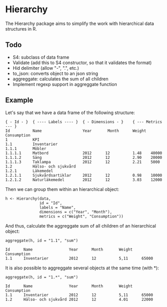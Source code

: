 Hierarchy
=========

The Hierarchy package aims to simplify the work with hierarchical data structures in R.

## Todo

- S4: subclass of data frame
- Validate (add this to S4 constructor, so that it validates the format)
- Hid delimiter (allow "-", ".", etc.)
- to_json: converts object to an json string
- aggreggate: calculates the sum of all children
- Implement regexp support in aggreggate function

## Example

Let's say that we have a data frame of the following structure:

    { - Id - }  { ---- Labels ---- }  { - Dimensions - }    { --- Metrics --- }
    Id          Name                  Year       Month      Weight  Consumption
    1           KPI                   
    1.1         Inventarier          
    1.1.1       Möbler               
    1.1.1.1     Matbord               2012      12          1.48    40000
    1.1.1.2     Säng                  2012      12          2.90    20000
    1.1.1.3     Taklampa              2012      12          2.21    5000
    1.2         Hälso- och sjukvård  
    1.2.1       Läkemedel             
    1.2.1.1     Sjukvårdsartiklar     2012      12          0.98    10000
    1.2.1.2     Naturläkemedel        2012      12          3.03    12000


Then we can group them within an hierarchical object:

    h <- Hierarchy(data, 
                   id = "Id",
                   labels = "Name",
                   dimensions = c("Year", "Month"), 
                   metrics = c("Weight", "Consumption"))


And thus, calculate the aggreggate sum of all children of an hierarchical object:

    aggreggate(h, id = "1.1", "sum")
    
    Id      Name                Year      Month       Weight    Consumption
    1.1     Inventarier         2012      12          5,11      65000
    
It is also possible to aggreggate several objects at the same time (with *):

    aggreggate(h, id = "1.*", "sum")
    
    Id      Name                Year      Month       Weight    Consumption
    1.1     Inventarier         2012      12          5,11      65000
    1.2     Hälso- och sjukvård 2012      12          4.01      22000
    
    
